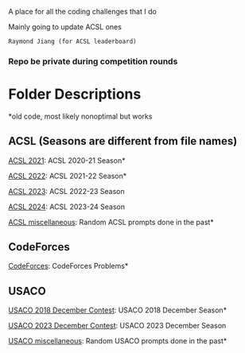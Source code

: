 A place for all the coding challenges that I do

Mainly going to update ACSL ones

`Raymond Jiang (for ACSL leaderboard)`

### Repo be private during competition rounds

# Folder Descriptions

*old code, most likely nonoptimal but works

## ACSL (Seasons are different from file names)
[ACSL 2021](https://github.com/dankmrpanda/coding-problems/tree/main/ACSL%202021): ACSL 2020-21 Season*

[ACSL 2022](https://github.com/dankmrpanda/coding-problems/tree/main/ACSL%202022): ACSL 2021-22 Season*

[ACSL 2023](https://github.com/dankmrpanda/coding-problems/tree/main/ACSL%202023): ACSL 2022-23 Season

[ACSL 2024](https://github.com/dankmrpanda/coding-problems/tree/main/ACSL%202024): ACSL 2023-24 Season

[ACSL miscellaneous](https://github.com/dankmrpanda/coding-problems/tree/main/ACSL%20miscellaneous): Random ACSL prompts done in the past*


## CodeForces
[CodeForces](https://github.com/dankmrpanda/coding-problems/tree/main/CodeForces): CodeForces Problems*

## USACO
[USACO 2018 December Contest](https://github.com/dankmrpanda/coding-problems/tree/main/USACO%202018%20December%20Contest): USACO 2018 December Season*

[USACO 2023 December Contest](https://github.com/dankmrpanda/coding-problems/tree/main/USACO%202023%20December%20Contest): USACO 2023 December Season

[USACO miscellaneous](https://github.com/dankmrpanda/coding-problems/tree/main/USACO%20miscellaneous): Random USACO prompts done in the past*
